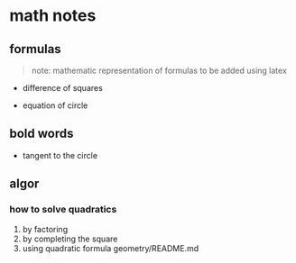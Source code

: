 # math notes

## formulas

> note: mathematic representation of formulas to be added using latex

* difference of squares

* equation of circle

## bold words

* tangent to the circle

## algor

### how to solve quadratics

1. by factoring
2. by completing the square
3. using quadratic formula
geometry/README.md
